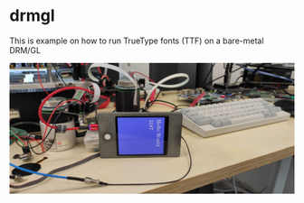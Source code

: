 # drmgl

This is example on how to run TrueType fonts (TTF) on a bare-metal DRM/GL

![drmgl](https://raw.githubusercontent.com/mdepx/drmgl/main/images/drmgl.jpg)
